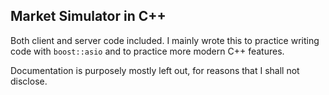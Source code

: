 ## Market Simulator in C++

Both client and server code included. I mainly wrote this to practice writing code with `boost::asio` and to practice more modern C++ features.

Documentation is purposely mostly left out, for reasons that I shall not disclose.
